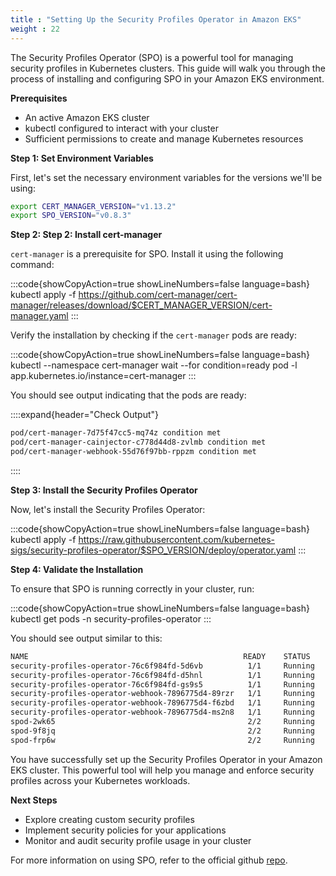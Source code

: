 ```yaml
---
title : "Setting Up the Security Profiles Operator in Amazon EKS"
weight : 22
---
```


The Security Profiles Operator (SPO) is a powerful tool for managing security profiles in Kubernetes clusters. This guide will walk you through the process of installing and configuring SPO in your Amazon EKS environment.

**Prerequisites**

* An active Amazon EKS cluster
* kubectl configured to interact with your cluster
* Sufficient permissions to create and manage Kubernetes resources

**Step 1: Set Environment Variables**

First, let's set the necessary environment variables for the versions we'll be using:
```bash
export CERT_MANAGER_VERSION="v1.13.2"
export SPO_VERSION="v0.8.3"
```

**Step 2: Step 2: Install cert-manager**

`cert-manager` is a prerequisite for SPO. Install it using the following command:

:::code{showCopyAction=true showLineNumbers=false language=bash} kubectl apply -f https://github.com/cert-manager/cert-manager/releases/download/$CERT_MANAGER_VERSION/cert-manager.yaml :::

Verify the installation by checking if the `cert-manager` pods are ready:

:::code{showCopyAction=true showLineNumbers=false language=bash} kubectl --namespace cert-manager wait --for condition=ready pod -l app.kubernetes.io/instance=cert-manager :::

You should see output indicating that the pods are ready:

::::expand{header="Check Output"}
```bash
pod/cert-manager-7d75f47cc5-mq74z condition met
pod/cert-manager-cainjector-c778d44d8-zvlmb condition met
pod/cert-manager-webhook-55d76f97bb-rppzm condition met
```
::::

**Step 3: Install the Security Profiles Operator**

Now, let's install the Security Profiles Operator:

:::code{showCopyAction=true showLineNumbers=false language=bash} kubectl apply -f https://raw.githubusercontent.com/kubernetes-sigs/security-profiles-operator/$SPO_VERSION/deploy/operator.yaml :::

**Step 4: Validate the Installation**

To ensure that SPO is running correctly in your cluster, run:

:::code{showCopyAction=true showLineNumbers=false language=bash}
kubectl get pods -n security-profiles-operator
:::

You should see output similar to this:

```bash
NAME                                                READY    STATUS    RESTARTS   AGE
security-profiles-operator-76c6f984fd-5d6vb          1/1     Running   0          20m
security-profiles-operator-76c6f984fd-d5hnl          1/1     Running   0          20m
security-profiles-operator-76c6f984fd-gs9s5          1/1     Running   0          20m
security-profiles-operator-webhook-7896775d4-89rzr   1/1     Running   0          11m
security-profiles-operator-webhook-7896775d4-f6zbd   1/1     Running   0          11m
security-profiles-operator-webhook-7896775d4-ms2n8   1/1     Running   0          11m
spod-2wk65                                           2/2     Running   0          11m
spod-9f8jq                                           2/2     Running   0          11m
spod-frp6w                                           2/2     Running   0          11m
```


You have successfully set up the Security Profiles Operator in your Amazon EKS cluster. This powerful tool will help you manage and enforce security profiles across your Kubernetes workloads.

**Next Steps**

* Explore creating custom security profiles
* Implement security policies for your applications
* Monitor and audit security profile usage in your cluster

For more information on using SPO, refer to the official github [repo](https://github.com/kubernetes-sigs/security-profiles-operator).
